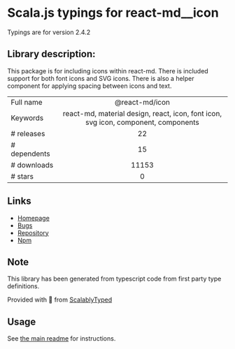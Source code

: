 
# Scala.js typings for react-md__icon

Typings are for version 2.4.2

## Library description:
This package is for including icons within react-md. There is included support for both font icons and SVG icons.  There is also a helper component for applying spacing between icons and text.

|                    |                 |
| ------------------ | :-------------: |
| Full name          | @react-md/icon |
| Keywords           | react-md, material design, react, icon, font icon, svg icon, component, components |
| # releases         | 22 |
| # dependents       | 15 |
| # downloads        | 11153 |
| # stars            | 0 |

## Links
- [Homepage](https://react-md.dev/packages/icon/demos)
- [Bugs](https://github.com/mlaursen/react-md/issues)
- [Repository](https://github.com/mlaursen/react-md)
- [Npm](https://www.npmjs.com/package/%40react-md%2Ficon)
    


## Note
This library has been generated from typescript code from first party type definitions.

Provided with :purple_heart: from [ScalablyTyped](https://github.com/oyvindberg/ScalablyTyped)

## Usage
See [the main readme](../../readme.md) for instructions.


